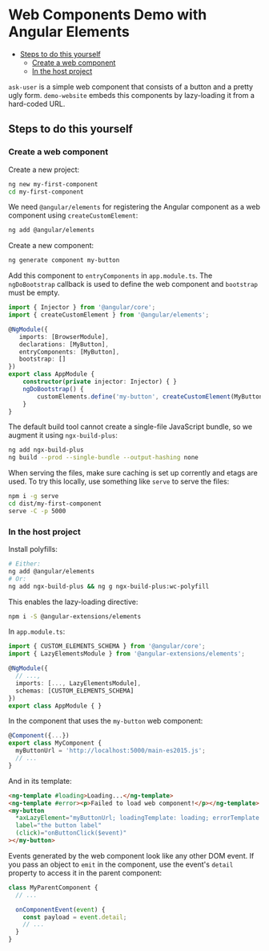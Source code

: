 # Web Components Demo with Angular Elements

- [Steps to do this yourself](#steps-to-do-this-yourself)
  - [Create a web component](#create-a-web-component)
  - [In the host project](#in-the-host-project)

`ask-user` is a simple web component that consists of a button and a pretty ugly form. `demo-website` embeds this components by lazy-loading it from a hard-coded URL.

## Steps to do this yourself

### Create a web component

Create a new project:

```bash
ng new my-first-component
cd my-first-component
```

We need `@angular/elements` for registering the Angular component as a web component using `createCustomElement`:

```bash
ng add @angular/elements
```

Create a new component:

```bash
ng generate component my-button
```

Add this component to `entryComponents` in `app.module.ts`. The `ngDoBootstrap` callback is used to define the web component and `bootstrap` must be empty.

```typescript
import { Injector } from '@angular/core';
import { createCustomElement } from '@angular/elements';

@NgModule({
   imports: [BrowserModule],
   declarations: [MyButton],
   entryComponents: [MyButton],
   bootstrap: []
})
export class AppModule {
    constructor(private injector: Injector) { }
    ngDoBootstrap() {
        customElements.define('my-button', createCustomElement(MyButton, { injector: this.injector }));
    }
}
```

The default build tool cannot create a single-file JavaScript bundle, so we augment it using `ngx-build-plus`:

```bash
ng add ngx-build-plus
ng build --prod --single-bundle --output-hashing none
```

When serving the files, make sure caching is set up corrently and etags are used. To try this locally, use something like `serve` to serve the files:

```bash
npm i -g serve
cd dist/my-first-component
serve -C -p 5000
```

### In the host project

Install polyfills:

```bash
# Either:
ng add @angular/elements
# Or:
ng add ngx-build-plus && ng g ngx-build-plus:wc-polyfill
```

This enables the lazy-loading directive:

```bash
npm i -S @angular-extensions/elements
```

In `app.module.ts`:

```typescript
import { CUSTOM_ELEMENTS_SCHEMA } from '@angular/core';
import { LazyElementsModule } from '@angular-extensions/elements';

@NgModule({
  // ...,
  imports: [..., LazyElementsModule],
  schemas: [CUSTOM_ELEMENTS_SCHEMA]
})
export class AppModule { }
```

In the component that uses the `my-button` web component:

```typescript
@Component({...})
export class MyComponent {
  myButtonUrl = 'http://localhost:5000/main-es2015.js';
  // ...
}
```

And in its template:

```html
<ng-template #loading>Loading...</ng-template>
<ng-template #error><p>Failed to load web component!</p></ng-template>
<my-button
  *axLazyElement="myButtonUrl; loadingTemplate: loading; errorTemplate: error"
  label="the button label"
  (click)="onButtonClick($event)"
></my-button>
```

Events generated by the web component look like any other DOM event. If you pass an object to `emit` in the component, use the event's `detail` property to access it in the parent component:

```typescript
class MyParentComponent {
  // ...

  onComponentEvent(event) {
    const payload = event.detail;
    // ...
  }
}
```
